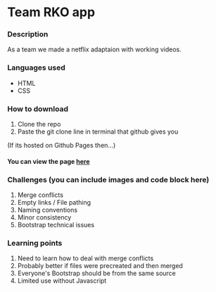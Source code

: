 # Team RKO app
### Description
As a team we made a netflix adaptaion with working videos. 

### Languages used
* HTML
* CSS


### How to download
1. Clone the repo
2. Paste the git clone line in terminal that github gives you


(If its hosted on Github Pages then...)
#### You can view the page [here]()

### Challenges (you can include images and code block here)
1. Merge conflicts
2. Empty links / File pathing
3. Naming conventions 
4. Minor consistency 
5. Bootstrap technical issues

### Learning points
1. Need to learn how to deal with merge conflicts
2. Probably better if files were precreated and then merged 
3. Everyone's Bootstrap should be from the same source
4. Limited use without Javascript 
